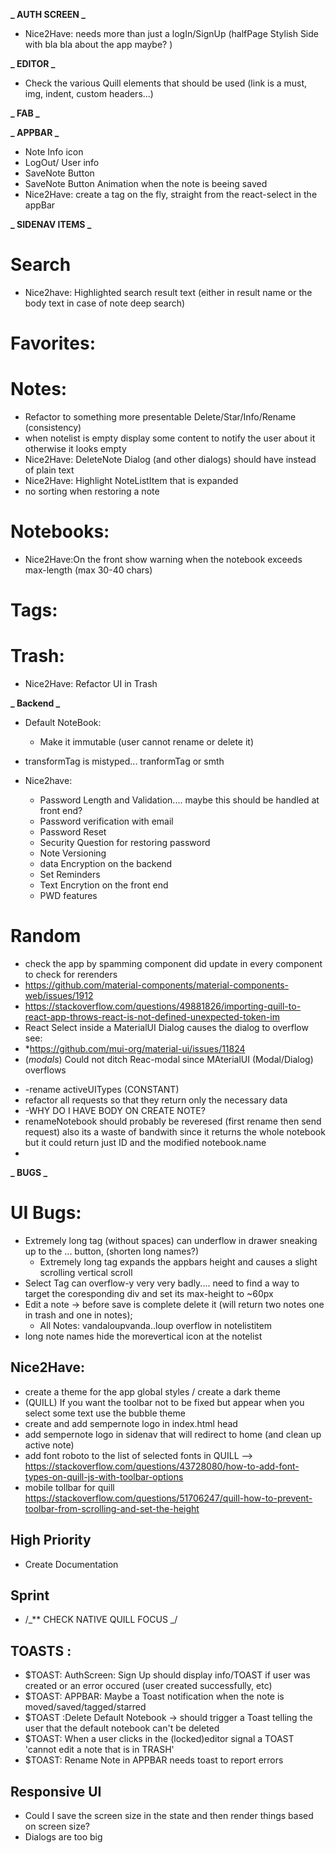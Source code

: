 **_ AUTH SCREEN _**
- Nice2Have: needs more than just a logIn/SignUp (halfPage Stylish Side with bla bla about the app maybe? )

**_ EDITOR _**
- Check the various Quill elements that should be used (link is a must, img, indent, custom headers...)

**_ FAB _**

**_ APPBAR _**
- Note Info icon
- LogOut/ User info
- SaveNote Button
- SaveNote Button Animation when the note is beeing saved
- Nice2Have: create a tag on the fly, straight from the react-select in the appBar

**_ SIDENAV ITEMS _**

# Search
- Nice2have: Highlighted search result text (either in result name or the body text in case of note deep search)

# Favorites:

# Notes:
- Refactor <NoteListItem> to something more presentable Delete/Star/Info/Rename (consistency)
- when notelist is empty display some content to notify the user about it otherwise it looks empty
- Nice2Have: DeleteNote Dialog (and other dialogs) should have <Typography> instead of plain text
- Nice2Have: Highlight NoteListItem that is expanded
- no sorting when restoring a note

# Notebooks:
- Nice2Have:On the front show warning when the notebook exceeds max-length (max 30-40 chars)

# Tags:

# Trash:
- Nice2Have: Refactor UI in Trash

**_ Backend _**

- Default NoteBook:
  - Make it immutable (user cannot rename or delete it)
- transformTag is mistyped... tranformTag or smth

- Nice2have:
  - Password Length and Validation.... maybe this should be handled at front end?
  - Password verification with email
  - Password Reset
  - Security Question for restoring password
  - Note Versioning
  - data Encryption on the backend
  - Set Reminders
  - Text Encrytion on the front end
  - PWD features

# Random
- check the app by spamming component did update in every component to check for rerenders
- https://github.com/material-components/material-components-web/issues/1912
- https://stackoverflow.com/questions/49881826/importing-quill-to-react-app-throws-react-is-not-defined-unexpected-token-im
- React Select inside a MaterialUI Dialog causes the dialog to overflow see:
- \*https://github.com/mui-org/material-ui/issues/11824
- (_modals_) Could not ditch Reac-modal since MAterialUI (Modal/Dialog) overflows
* -rename activeUITypes (CONSTANT)
* refactor all requests so that they return only the necessary data
* -WHY DO I HAVE BODY ON CREATE NOTE?
* renameNotebook should probably be reveresed (first rename then send request) also its a waste of bandwith since it returns the whole notebook but it could return just ID and the modified notebook.name
* 

**_ BUGS _**

# UI Bugs:

- Extremely long tag (without spaces) can underflow in drawer sneaking up to the ... button, (shorten long names?)
  - Extremely long tag expands the appbars height and causes a slight scrolling vertical scroll
- Select Tag can overflow-y very very badly.... need to find a way to target the coresponding div and set its max-height to ~60px
- Edit a note -> before save is complete delete it (will return two notes one in trash and one in notes);
  - All Notes:  vandaloupvanda..loup overflow in notelistitem
- long note names hide the morevertical icon at the notelist


## Nice2Have:

- create a theme for the app global styles / create a dark theme
- (QUILL) If you want the toolbar not to be fixed but appear when you select some text use the bubble theme
- create and add sempernote logo in index.html head
- add sempernote logo in sidenav that will redirect to home (and clean up active note)
- add font roboto to the list of selected fonts in QUILL -->
  https://stackoverflow.com/questions/43728080/how-to-add-font-types-on-quill-js-with-toolbar-options
- mobile tollbar for quill https://stackoverflow.com/questions/51706247/quill-how-to-prevent-toolbar-from-scrolling-and-set-the-height


## High Priority

- Create Documentation

## Sprint

- /_\*\* CHECK NATIVE QUILL FOCUS _/

## TOASTS :
- $TOAST: AuthScreen: Sign Up should display info/TOAST if user was created or an error occured (user created successfully, etc)
- $TOAST: APPBAR: Maybe a Toast notification when the note is moved/saved/tagged/starred
- $TOAST :Delete Default Notebook -> should trigger a Toast telling the user that the default notebook can't be deleted
- $TOAST: When a user clicks in the (locked)editor signal a TOAST 'cannot edit a note that is in TRASH'
- $TOAST: Rename Note in APPBAR needs toast to report errors


## Responsive UI

- Could I save the screen size in the state and then render things based on screen size?
- Dialogs are too big
